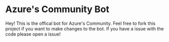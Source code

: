 # Azure's Community Bot
Hey! This is the offical bot for Azure's Community. Feel free to fork this project if you want to make changes to the bot.
If you have a issue with the code please open a issue!
